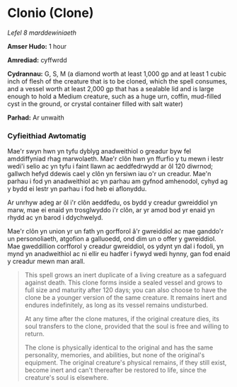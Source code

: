 # Clonio (Clone)

*Lefel 8 marddewiniaeth*

**Amser Hudo:** 1 hour

**Amrediad:** cyffwrdd

**Cydrannau:** G, S, M (a diamond worth at least 1,000 gp and at least 1 cubic inch of flesh of the creature that is to be cloned, which the spell consumes, and a vessel worth at least 2,000 gp that has a sealable lid and is large enough to hold a Medium creature, such as a huge urn, coffin, mud-filled cyst in the ground, or crystal container filled with salt water)

**Parhad:** Ar unwaith

### Cyfieithiad Awtomatig

Mae'r swyn hwn yn tyfu dyblyg anadweithiol o greadur byw fel amddiffyniad rhag marwolaeth. Mae'r clôn hwn yn ffurfio y tu mewn i lestr wedi'i selio ac yn tyfu i faint llawn ac aeddfedrwydd ar ôl 120 diwrnod; gallwch hefyd ddewis cael y clôn yn fersiwn iau o'r un creadur. Mae'n parhau i fod yn anadweithiol ac yn parhau am gyfnod amhenodol, cyhyd ag y bydd ei lestr yn parhau i fod heb ei aflonyddu.

Ar unrhyw adeg ar ôl i'r clôn aeddfedu, os bydd y creadur gwreiddiol yn marw, mae ei enaid yn trosglwyddo i'r clôn, ar yr amod bod yr enaid yn rhydd ac yn barod i ddychwelyd.

Mae'r clôn yn union yr un fath yn gorfforol â'r gwreiddiol ac mae ganddo'r un personoliaeth, atgofion a galluoedd, ond dim un o offer y gwreiddiol. Mae gweddillion corfforol y creadur gwreiddiol, os ydynt yn dal i fodoli, yn mynd yn anadweithiol ac ni ellir eu hadfer i fywyd wedi hynny, gan fod enaid y creadur mewn man arall.

>  This spell grows an inert duplicate of a living creature as a safeguard against death. This clone forms inside a sealed vessel and grows to full size and maturity after 120 days; you can also choose to have the clone be a younger version of the same creature. It remains inert and endures indefinitely, as long as its vessel remains undisturbed.
>  
>  At any time after the clone matures, if the original creature dies, its soul transfers to the clone, provided that the soul is free and willing to return.
>  
>  The clone is physically identical to the original and has the same personality, memories, and abilities, but none of the original's equipment. The original creature's physical remains, if they still exist, become inert and can't thereafter be restored to life, since the creature's soul is elsewhere.